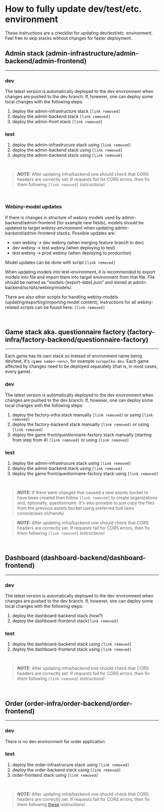 # How to fully update dev/test/etc. environment

These instructions are a checklist for updating dev/test/etc. environment. Feel free to skip stacks without changes for faster deployment.

## Admin stack (admin-infrastructure/admin-backend/admin-frontend)

---

### dev

The latest version is automatically deployed to the dev environment when changes are pushed to the dev branch. If, however, one can deploy some local changes with the following steps:

1. deploy the admin-infrastructure stack `[link removed]`
1. deploy the admin-backend stack `[link removed]`
1. deploy the admin-front stack `[link removed]`

### test

1. deploy the admin-infrastrucure stack using `[link removed]`
1. deploy the admin-backend stack using `[link removed]`
1. deploy the admin-backend stack using `[link removed]`

<br />

> **_NOTE:_** After updating infra/backend one should check that CORS headers are correctly set. If requests fail for CORS errors, then fix them following `[link removed]` instructions!

<br />

### Webiny-model updates

If there is changes in structure of webiny models used by admin-backend/admin-frontend (for example new fields), models should be updated to target webiny-environment when updating admin-backend/admin-frontend stacks. Possible updates are:

- own webiny -> dev webiny (when merging feature branch to dev)
- dev webiny -> test webiny (when deploying to test)
- test webiny -> prod webiny (when deploying to production)

Model updates can be done with script `[link removed]`

When updating models into test-environment, it is recommended to export models into file and import them into target environment from that file. File should be named as "models-[export-date].json" and stored at admin-backend/scripts/webiny/models/.

There are also other scripts for handling webiny-models (updating/exporting/importing model content), instructions for all webiny-related scripts can be found here: `[link removed]`

<br />

## Game stack aka. questionnaire factory (factory-infra/factory-backend/questionnaire-factory)

---

Each game has its own stack so instead of environment name being dev/test, it's `<game name>-<env>`, for example `surupolku-dev`. Each game affected by changes need to be deployed separately (that is, in most cases, every game).

### dev

The latest version is automatically deployed to the dev environment when changes are pushed to the dev branch. If, however, one can deploy some local changes with the following steps:

1. deploy the factory-infra stack manually `[link removed]` or using `[link removed]`
1. deploy the factory-backend stack manually `[link removed]` or using `[link removed]`
1. deploy the game front/questionnaire-factory stack manually (starting from step from 4) `[link removed]` or using `[link removed]`

### test

1. deploy the admin-infrastrucure stack using `[link removed]`
1. deploy the admin-backend stack using `[link removed]`
1. deploy the game front/questionnaire-factory stack using `[link removed]`

<br />

> **_NOTE:_** If there were changes that caused a new assets bucket to have been created then follow `[link removed]` to create organizations and, optionally, questionnaire. It's also possible to just copy the files from the previous assets bucket using preferred tool (aws console/aws cli/hands)

> **_NOTE:_** After updating infra/backend one should check that CORS headers are correctly set. If requests fail for CORS errors, then fix them following `[link removed]` instructions!

<br />

## Dashboard (dashboard-backend/dashboard-frontend)

---

### dev

The latest version is automatically deployed to the dev environment when changes are pushed to the dev branch. If, however, one can deploy some local changes with the following steps:

1. deploy the dashboard-backend stack (how?)
1. deploy the dashboard-frontend stack`[link removed]`

### test

1. deploy the dashboard-backend stack using `[link removed]`
1. deploy the dashboard-frontend stack using `[link removed]`

<br />

> **_NOTE:_** After updating infra/backend one should check that CORS headers are correctly set. If requests fail for CORS errors, then fix them following `[link removed]` instructions!

<br />

## Order (order-infra/order-backend/order-frontend)

---

### dev

There is no dev environment for order application

### test

1. deploy the order-infrastrucure stack using `[link removed]`
1. deploy the order-backend stack using `[link removed]`
1. order-frontend stack using `[link removed]`

<br />

> **_NOTE:_** After updating infra/backend one should check that CORS headers are correctly set. If requests fail for CORS errors, then fix them following [these](https://docs.aws.amazon.com/apigateway/latest/developerguide/how-to-cors-console.html) instructions!
